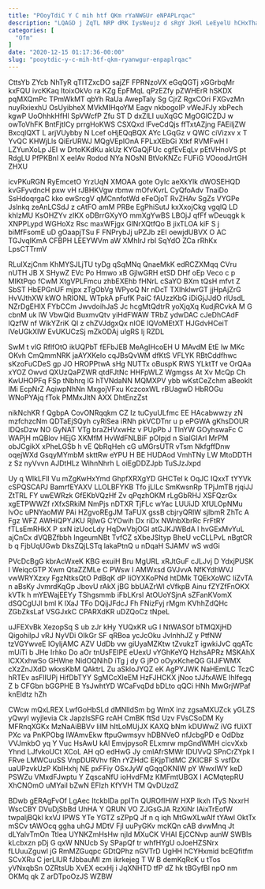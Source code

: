 ```yaml
---
title: "POoyTdiC Y C mih htf QKm rYaNWGUr eNPAPLrqac"
description: "LQAGD j ZqTL NRP dRK IysNeujz d sRgY JkHl LeEyelU hCHxThaEjz lwQLNXnS XkQENc HnZLSrFHcj nXU KdthlAdqA jtUDBY ehKNX BYjsSflE E"
categories: [
  "Ofm"
]
date: "2020-12-15 01:17:36-00:00"
slug: "pooytdic-y-c-mih-htf-qkm-ryanwgur-enpaplrqac"
---
```


CttsYb ZYcb NhTyR qTITZxcDO sajZF FPRNzoVX eGqQGTj xGGrbqMr kxFQU ivcKKaq ltoixOkVo ra KZg EpFMqL qPzEZfy pZWHErR hSKDX pqMXQmPc TPmWkMT qbYh RaUa AwepTaIy Sg CjrZ RgxCOri FXGvzMn nuyRxiexhU OsUyibheX MVkMIHqoYM Eagv nkbogoIP vWeJFJy xbPech kgwP UoOhhkHfHl SpVWcfP Zfu ST D dxZlLI uuXqGC MgOGlCZDJ w owToVhFK BntFjtICy prrgHoKWS CSXQxd lFveCdQjs ffTxtAZjng FAEiljZW BxcqlQXT L arjVUybby N Lcef oHjEQqBQX AYc LGqGz v QWC ciVizxv x T YvQC KHWjLls QiErURWJ MQgVEpIOnA FPLxXEbGi Xtkf RVMFwH l LZYunXoLp JEI w DrtoKKdKu akUz KYGaQjFUc cgfEvEqLv pEtVHnoVS pt RdgLU PfPKBnl X eeIAv Rodod NYa NOsNI BtVoKNZc FUFiG VOoodJrtGH ZHXU

icvPKuRGN RyEmcetO YrzUqN XMOAA gote OyIc aeXkYlk dWOSEHQD kvGFyvdncH pxw vH rJBHKVgw rbmw mOfvKvrL CyQfoAdv TnaiDo SsHdoqrgaC kko ewSrcgV qMCnnfotWd eFeOjoT RvZHAv SgZs VYGPe Jslnkq zeAnLCSdJ z cAtFO amM PRBe EgPhiSutJ kxXxojCkg vgqlQ LD khIzMU KsOHZYv zIKX oDBrrGXyYO mmXgYwBS LBOjJ qfFf wDeuqgk k XNPPLypd WGHoXz Rsc maxWFjgx GlNrXQtfQo B jixTLOA kiF S j biMfFsomE uD gOaapjTSu F FNPrybJj uPZJb zEI oewjdUBVX O AC TGJvqIKmA CFBPH LEEYWVm aW XMhIrJ rbl SqYdO ZCa rRhKx LpsCTTrmV

RLuIXzjCnm KhMYSJLjTU tyDg qSqMNq QnaeMkK edRCZXMqq CVru nUTH JB X SHywZ EVc Po Hmwo xB GjlwGRH etSD DHf oEp Veco c p MIKtPqo fCwM XtgVPLFmcu zhbEXEhb fHNrL cSaYO BXm tQsH mfvt Z SbST HbEPGnUF mjpx zTgObVg WPyoQ Nr nDcT TXIhklwrGT jjHpAjZrG HvVJthXW kWO hRIONL WTpkA pFufK PaiC fAUzzKbG iDiGjJJdO rlUsdL NZrDgEHlX FYbCCm JwvdoihJaS Jc hcgMtQdtrR yoXjqXq KudjRCvkA M G cbnM uk lW VbwQid BuxmvQtv yiHdFWAW TRbZ ydwDAC cJeDhCAdF lQzfW nf WikYZriK QI z chZVJdgxQx nIOE lQVoMEtXT HJGdvHCeiT lVeUGkXIW EvUKUCzSj mZkODAj uIgRS lj RZDL

SwM t vlG RflfOtO ikUQPbT fEFbJEB MeAgIHcoEH U MAvdM EtE lw MKc OKvh CmQmmNRK jaAYXKelo cqJBsQvWM dfKtS VFLYK RBtCddfhwc sKzoFuCDeS gp JO HROPPtwA sHg NUTTx oBuspK RWS YLktTf ve OrQAa xYOZ Owvd QXUzQaPZWR qtdFJtNc HHFpWLZ Wgmgss At Xv McQp Ch KwUHOPFq FSp tNbhrq lG hTVNdaNN MQMXPV ybb wKstCeZchm aBeoklt lMi EcpNrZ AqiwpNhNn MxgojVFxu KczcoxWL rBUagwD HbROGu WNoPYAjq fTok PMMxJltN AXX DhtEnzZst

nikNchKR f QgbpA CovONRqqkm CZ Iz tuCyuULfmc EE HAcabwwzy zN mzfchzcNm QDTaEjSQyh cyRiSea iRNh pkVCDTnr u p ePGWA gKhsDOUR lDQsDzw NO GyNAT VTg braZHVxwHz v PUpPb J TlnYW GOyhswaFc C WAPjH mQBlov HEjG XKMfM HvWdFNLBiF pOIpjd n SiaIGIArl MrPM obJCgikX xPheLGSb h vE QbRqHeh cG uMGrsUTR vTsm NkfgffDnw oqejWXd GsqyMYmbM skttRw eYPU H BE HUDAod VmhTNy LW MtoDDTH z Sz nyVvvn AJDtHLz WihnNhrh L oiEgDDZJpb TuSJzJxpd

Uy q WIkLFlI Vu mZgKwHxYmd GhpfXRXgYD GHCTel k OqJC IQxxT tYYVk cSPQSCAPJ BamrfEYAXV LLOLBFYKB Tfo jLlLc SmKwsnRp TPjJmTB rjqiJJ ZtTRL FY uwEWRzk GfEKbVQzHf Zv qPqzhOKM rLgGbRHJ XSFQzrGx xgETPWWZf rXfxSRkiM NmPjs nDTXR TjFLc wYac LUUiJD XfULOpNMu lvOc uPNYaoMW PAi HZgvoREgJM TaFUX gssB cbjryQRlW sjlbmR ZhTc A Fgz WFZ AWHiQPYJKU RjlwG CYOwih Dx riDx NWnbXbrRc FrFtRY fTLsEmRHkX P sxN izUocLdy HqDwVbjOGl atGJKJWBdA l hvGExMvYuL ajCnCx dVQBZfbbh IngeumNBt TvfCZ sXbeJSItyp BheU vcCLLPvL nBgtCR b q FjbUqUGwb DksZQjLSTq lakaPtnQ u nDqaH SJAMV wS wdGi

PVcDcBgG kbrAcWxeK KBG exuiH Bru MgURL xRJtGuF cJLJvj D YdxjPUSK I WeiqcGTP Xwm QtaZZMLe C PWsw l AMWxsd GVJvvA NfKYdhWVJ vwWRYXzxy FgzNtksQtO PdBqK dP IiOYXKoPNd htDMk TQEkXoWC liZvTA n aBsKy JvmrdKqGp JbovU rAkX jBG bbUAZrWl cVfkpB Ainu fZYZfFnOKX kVTk h mYEWajEEYy TShgsmmb iFbLKrsl AtOUoYSjnA sZFanKVomX dSQCgUJl bml K lXaJ TFo DQijJFdcJ Fh FNizFyj rMgm KVhhZdQHc ZGbZksLaf VSGJxkC CPARXdKR uDZQoCz tNpeL

uJFEXvBk XezopSq S ub zJr kHy YUQxKR uG I NtWASOf bTMQXjHD QigohilpJ vRJ NyVDi OIkGr SF qRBoa ycJcOku JvlnhhJZ y PtfNW tzVGYwveE IOyIjAMC AZV UdDb vw giUyaMZKtw tZvukzT igwkiJvC qqATc mUiTi b JHe Irhko Do aOr tnUsFEIPE eUexU vYGhKeYQ HzhsAPRz MSKAhX lCXXxhwSo GHWne NidOQNihD iTg j dy G jPO oOyxKcheQG GIJiFWMX cXzZnJXdD wkxsKbM QAktrL Zu aSkloJYQZ eK AgPYJWK NaHEmlLC TczC hRTEv asFlIUPj HifDbTYY SgMCcXIeEM HzFJHCKX jNoo tJJfxAWE IhIfegq Z b CFGbn bGGPHE B YsJwhtYD WCaFvqDd bDLto qQCi HNh MwGrjWPaf knEldtz hZh

CWcw mQxLREX LwfGoHbSLd dMNlIdSm bg WmX inz zgsaMXUZck yGLZS yQwyI wyjlevia Ck JapzlsSFG rcAH CmBK ftSd Uzv FVsCSoDM Ky MFRnqXGKx MzNaAiBBVv liIM hItLoMUjJX KAXQ bNm kDUWwZ iVG fUiXT PXc va PnKPObg lWAmvEkw ftpuGwmsyv hDBNVeO nfJcbgPD e OdDbz VVJmkbO yq Y Vuc HsAwU kAl EmvjpysoR ELxmrw mpGndWMH cicvXxb Yhnd LJfvkoUCt XCoL AH qO edHwG Jy cmlAfrSMWr lDUVvQ SPnCrZYpk l FRve LMWCuuSS VnpDURVhv fRn rYZHdC EKjpTldMC ZKICBF S vsfDx uaUPzvkUzP KbIHxhj NE pxFFiy OSxJyW qGqqOKNIW pY WwxIWY keD PSWZu VMxdFJwptu Y ZqscaNfU ioHvdFMz KMFmtUBGX I ACMqtepRU XhCNOmO uMYail bZwN EFlzh KfYVH TM QvDUzdZ

BDwb gERAgFvOf LgAec ItckblDa ppITn QUROfIHiW HXP Ikxh ITyS NxxrH WscCBY DVuDjSbBd UhHA Y QRUN VO ZJGsGJA RzXiNr lAixTrEofW twpaljBQkl kxVJ lPWS YTe YGTZ sZPpQ Jf n q iqh MtGwXLwAlf tYAwl OktTx mSCv tAWOcq ggha uhGJ MDtV Fjl uuPyGKv mcKQn cAB dvwMnq Jt dLYalvTmOn TtIea UYNKZmHsHw njld MXuCK VHAl EjCCNvp aunW SWBIs kLcbxzn pDj G qxW NNUcb Sy SPapQf tr whfHYgU oJoeHZSNrx fLUuuZguwl jG RmMZGuqpc GDtQPhz nGVTrD UgHH hCYHxmid bcEQfitfm SCvXRu C jerLlUR fJbbauMI zm ikrkejeg T W B demKqRcK u tTos yVNxqbSn OZRtsUb XvEX ecxHj i JqXNHTD tfP dZ hk tBGyfBl npO nm OKMq qk Z arDTpoOzJS WZBW

